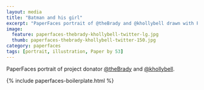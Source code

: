 ```yaml
---
layout: media
title: "Batman and his girl"
excerpt: "PaperFaces portrait of @theBrady and @khollybell drawn with Paper by 53 on an iPad."
image: 
  feature: paperfaces-thebrady-khollybell-twitter-lg.jpg
  thumb: paperfaces-thebrady-khollybell-twitter-150.jpg
category: paperfaces
tags: [portrait, illustration, Paper by 53]
---
```


PaperFaces portrait of project donator [@theBrady](http://twitter.com/theBrady) and [@khollybell](http://twitter.com/khollybell).

{% include paperfaces-boilerplate.html %}